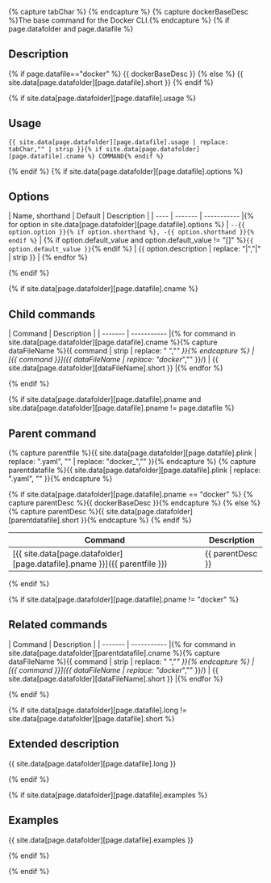 {% capture tabChar %}	{% endcapture %}<!-- Make sure atom is using hard tabs -->
{% capture dockerBaseDesc %}The base command for the Docker CLI.{% endcapture %}
{% if page.datafolder and page.datafile %}

## Description

{% if page.datafile=="docker" %}<!-- docker.yaml is textless, so override -->
{{ dockerBaseDesc }}
{% else %}
{{ site.data[page.datafolder][page.datafile].short }}
{% endif %}

{% if site.data[page.datafolder][page.datafile].usage %}

## Usage

```shell
{{ site.data[page.datafolder][page.datafile].usage | replace: tabChar,"" | strip }}{% if site.data[page.datafolder][page.datafile].cname %} COMMAND{% endif %}
```

{% endif %}
{% if site.data[page.datafolder][page.datafile].options %}

## Options

| Name, shorthand | Default | Description |
| ---- | ------- | ----------- |{% for option in  site.data[page.datafolder][page.datafile].options %}
| `--{{ option.option }}{% if option.shorthand %}, -{{ option.shorthand }}{% endif %}` | {% if option.default_value and option.default_value != "[]" %}`{{ option.default_value }}`{% endif %} | {{ option.description | replace: "|","&#124;" | strip }} | {% endfor %}

{% endif %}

{% if site.data[page.datafolder][page.datafile].cname %}

## Child commands

| Command | Description |
| ------- | ----------- |{% for command in site.data[page.datafolder][page.datafile].cname %}{% capture dataFileName %}{{ command | strip | replace: " ","_" }}{% endcapture %}
| [{{ command }}]({{ dataFileName | replace: "docker_","" }}/) | {{ site.data[page.datafolder][dataFileName].short }} |{% endfor %}

{% endif %}

{% if site.data[page.datafolder][page.datafile].pname and site.data[page.datafolder][page.datafile].pname != page.datafile %}

## Parent command

{% capture parentfile %}{{ site.data[page.datafolder][page.datafile].plink | replace: ".yaml", "" | replace: "docker_","" }}{% endcapture %}
{% capture parentdatafile %}{{ site.data[page.datafolder][page.datafile].plink | replace: ".yaml", "" }}{% endcapture %}

{% if site.data[page.datafolder][page.datafile].pname == "docker" %}
{% capture parentDesc %}{{ dockerBaseDesc }}{% endcapture %}
{% else %}
{% capture parentDesc %}{{ site.data[page.datafolder][parentdatafile].short }}{% endcapture %}
{% endif %}

| Command | Description |
| ------- | ----------- |
| [{{ site.data[page.datafolder][page.datafile].pname }}]({{ parentfile }}) | {{ parentDesc }}|

{% endif %}

{% if site.data[page.datafolder][page.datafile].pname != "docker" %}

## Related commands

| Command | Description |
| ------- | ----------- |{% for command in site.data[page.datafolder][parentdatafile].cname %}{% capture dataFileName %}{{ command | strip | replace: " ","_" }}{% endcapture %}
| [{{ command }}]({{ dataFileName | replace: "docker_","" }}/) | {{ site.data[page.datafolder][dataFileName].short }} |{% endfor %}

{% endif %}

{% if site.data[page.datafolder][page.datafile].long != site.data[page.datafolder][page.datafile].short %}

## Extended description

{{ site.data[page.datafolder][page.datafile].long }}

{% endif %}

{% if site.data[page.datafolder][page.datafile].examples %}

## Examples

{{ site.data[page.datafolder][page.datafile].examples }}

{% endif %}

{% endif %}
